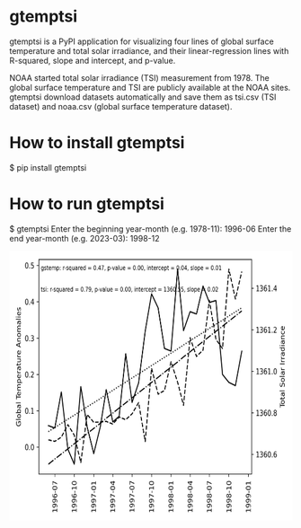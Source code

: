 # gtemptsi

gtemptsi is a PyPI application for visualizing four lines of global surface temperature and total solar irradiance, and their linear-regression lines with R-squared, slope and intercept, and p-value.

NOAA started total solar irradiance (TSI) measurement from 1978. 
The global surface temperature and TSI are publicly available at the NOAA sites. gtemptsi download datasets automatically and save them as tsi.csv (TSI dataset) and noaa.csv (global surface temperature dataset).

# How to install gtemptsi

$ pip install gtemptsi

# How to run gtemptsi

$ gtemptsi
Enter the beginning year-month (e.g. 1978-11): 1996-06
Enter the end year-month (e.g. 2023-03): 1998-12

<img src='199606_199812.png' width=640 height=480>

